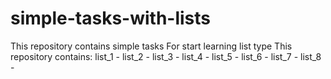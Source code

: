 # simple-tasks-with-lists
This repository contains simple tasks
For start learning list type
This repository contains:
list_1 -
list_2 -
list_3 -
list_4 -
list_5 -
list_6 -
list_7 -
list_8 -
